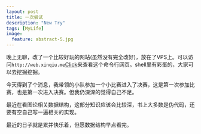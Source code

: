 ```yaml
---
layout: post
title: 一次尝试
description: "New Try"
tags: [MyLife]
image:
  feature: abstract-5.jpg
---
```


晚上无聊，改了一个比较好玩的网站(虽然没有完全改好)，放在了VPS上。可以访问`http://web.xinqiu.me`[Click](http://web.xinqiu.me)来查看这个命令行网页。shell里有彩蛋的，大家可以去挖掘挖掘。

今天得到了个消息，我带领的小队参加一个小比赛进入了决赛，这是第一次参加比赛，也是第一次进入决赛。但我仍深深的觉得自己不足。

最近在看图论相关数据结构，这部分知识应该会比较深，书上大多数是伪代码，还要有空自己写一遍相关的实现。

最近的日子就是累并快乐着，但愿数据结构早点看完。